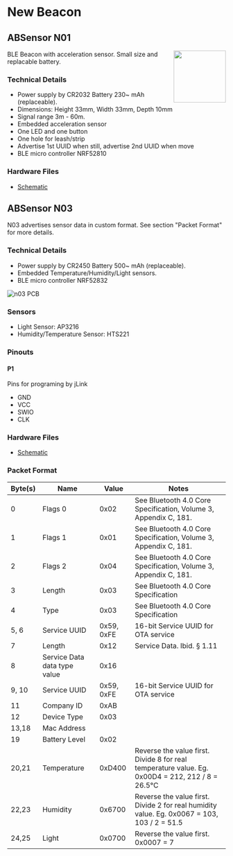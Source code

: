 # New Beacon 

## ABSensor N01

<img src="http://i1.aprbrother.com/ABsensorDHF.jpg-320.jpg" width="120" align="right">

BLE Beacon with acceleration sensor. Small size and replacable battery.

### Technical Details

* Power supply by CR2032 Battery 230~ mAh (replaceable).
* Dimensions: Height 33mm, Width 33mm, Depth 10mm
* Signal range 3m - 60m.
* Embedded acceleration sensor
* One LED and one button
* One hole for leash/strip
* Advertise 1st UUID when still, advertise 2nd UUID when move
* BLE micro controller NRF52810

### Hardware Files 

* [Schematic](https://github.com/AprilBrother/ab-hardware/raw/master/n01/schematic.pdf)

## ABSensor N03

N03 advertises sensor data in custom format. See section "Packet Format" for more details.

### Technical Details

* Power supply by CR2450 Battery 500~ mAh (replaceable).
* Embedded Temperature/Humidity/Light sensors.
* BLE micro controller NRF52832

![n03 PCB](http://i1.aprbrother.com/n03-pcb.png-320.jpg)

### Sensors

* Light Sensor: AP3216
* Humidity/Temperature Sensor: HTS221

### Pinouts

#### P1

Pins for programing by jLink

* GND
* VCC
* SWIO
* CLK

### Hardware Files 

* [Schematic](https://github.com/AprilBrother/ab-hardware/raw/master/n03/sensor-htl.pdf)

### Packet Format

| Byte(s) | Name | Value | Notes |
| ------- | ------- | ---------- | ---------- |
| 0       | Flags 0              | 0x02       | See Bluetooth 4.0 Core Specification, Volume 3, Appendix C, 181. |
| 1       | Flags 1              | 0x01       | See Bluetooth 4.0 Core Specification, Volume 3, Appendix C, 181. |
| 2       | Flags 2              | 0x04       | See Bluetooth 4.0 Core Specification, Volume 3, Appendix C, 181. |
| 3       | Length                  | 0x03       | See Bluetooth 4.0 Core Specification                             |
| 4       | Type                    | 0x03       | See Bluetooth 4.0 Core Specification                             |
| 5, 6    | Service UUID            | 0x59, 0xFE | 16-bit Service UUID for OTA service                                     |
| 7       | Length                  | 0x12       | Service Data. Ibid. § 1.11 |
| 8       | Service Data data type value | 0x16  | |
| 9, 10   | Service UUID            | 0x59, 0xFE | 16-bit Service UUID for OTA service   |
| 11      | Company ID | 0xAB  | |
| 12      | Device Type | 0x03  | |
| 13,18 | Mac Address             |            |  
| 19      | Battery Level           | 0x02       | |
| 20,21      | Temperature    | 0xD400         | Reverse the value first. Divide 8 for real temperature value. Eg. 0x00D4 = 212, 212 / 8 = 26.5°C |
| 22,23      | Humidity       | 0x6700 | Reverse the value first. Divide 2 for real humidity value. Eg. 0x0067 = 103, 103 / 2 = 51.5 |
| 24,25      | Light          | 0x0700 | Reverse the value first. 0x0007 = 7 | 
